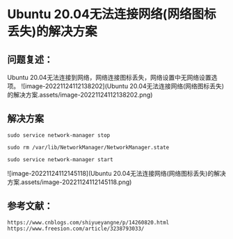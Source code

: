 # Ubuntu 20.04无法连接网络(网络图标丢失)的解决方案

## 问题复述：

Ubuntu 20.04无法连接到网络，网络连接图标丢失，网络设置中无网络设置选项。
![image-20221124112138202](Ubuntu 20.04无法连接网络(网络图标丢失)的解决方案.assets/image-20221124112138202.png)

## 解决方案



    sudo service network-manager stop
    
    sudo rm /var/lib/NetworkManager/NetworkManager.state
    
    sudo service network-manager start

![image-20221124112145118](Ubuntu 20.04无法连接网络(网络图标丢失)的解决方案.assets/image-20221124112145118.png)

## 参考文献：

    https://www.cnblogs.com/shiyueyangne/p/14260820.html
    https://www.freesion.com/article/3238793033/